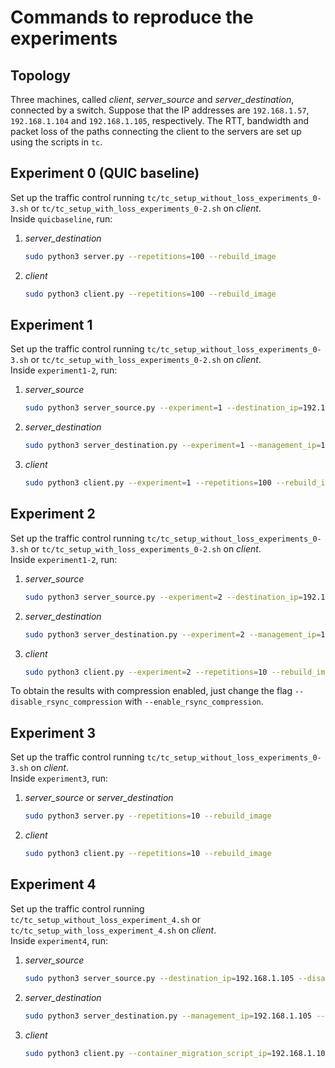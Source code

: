 # Commands to reproduce the experiments

## Topology

Three machines, called _client_, _server_source_ and _server_destination_, 
connected by a switch. Suppose that the IP addresses are ```192.168.1.57```,
```192.168.1.104``` and ```192.168.1.105```, respectively. The RTT, bandwidth 
and packet loss of the paths connecting the client to the servers are set up 
using the scripts in ```tc```.

## Experiment 0 (QUIC baseline)

Set up the traffic control running 
```tc/tc_setup_without_loss_experiments_0-3.sh``` or 
```tc/tc_setup_with_loss_experiments_0-2.sh``` on _client_.  
Inside ```quicbaseline```, run:
1. _server_destination_
   ```bash
   sudo python3 server.py --repetitions=100 --rebuild_image
   ```

2. _client_
   ```bash
   sudo python3 client.py --repetitions=100 --rebuild_image
   ```

## Experiment 1

Set up the traffic control running
```tc/tc_setup_without_loss_experiments_0-3.sh``` or
```tc/tc_setup_with_loss_experiments_0-2.sh``` on _client_.  
Inside ```experiment1-2```, run:
1. _server_source_
   ```bash
   sudo python3 server_source.py --experiment=1 --destination_ip=192.168.1.105 --disable_rsync_compression --repetitions=100 --rebuild_image
   ```

2. _server_destination_
   ```bash
   sudo python3 server_destination.py --experiment=1 --management_ip=192.168.1.105 --management_port=7777 --repetitions=100 --rebuild_image
   ```

3. _client_
   ```bash
   sudo python3 client.py --experiment=1 --repetitions=100 --rebuild_image
   ```

## Experiment 2

Set up the traffic control running
```tc/tc_setup_without_loss_experiments_0-3.sh``` or
```tc/tc_setup_with_loss_experiments_0-2.sh``` on _client_.  
Inside ```experiment1-2```, run:
1. _server_source_
   ```bash
   sudo python3 server_source.py --experiment=2 --destination_ip=192.168.1.105 --disable_rsync_compression --repetitions=10 --rebuild_image
   ```

2. _server_destination_
   ```bash
   sudo python3 server_destination.py --experiment=2 --management_ip=192.168.1.105 --management_port=7777 --repetitions=10 --rebuild_image
   ```

3. _client_
   ```bash
   sudo python3 client.py --experiment=2 --repetitions=10 --rebuild_image
   ```

To obtain the results with compression enabled, just change the flag 
```--disable_rsync_compression``` with ```--enable_rsync_compression```.

## Experiment 3

Set up the traffic control running 
```tc/tc_setup_without_loss_experiments_0-3.sh``` on _client_.  
Inside ```experiment3```, run:
1. _server_source_ or _server_destination_
   ```bash
   sudo python3 server.py --repetitions=10 --rebuild_image
   ```

2. _client_
   ```bash
   sudo python3 client.py --repetitions=10 --rebuild_image
   ```
   
## Experiment 4

Set up the traffic control running ```tc/tc_setup_without_loss_experiment_4.sh```
or ```tc/tc_setup_with_loss_experiment_4.sh``` on _client_.  
Inside ```experiment4```, run:
1. _server_source_
   ```bash
   sudo python3 server_source.py --destination_ip=192.168.1.105 --disable_rsync_compression --rebuild_image
   ```

2. _server_destination_
   ```bash
   sudo python3 server_destination.py --management_ip=192.168.1.105 --management_port=7777 --rebuild_image
   ```

4. _client_
   ```bash
   sudo python3 client.py --container_migration_script_ip=192.168.1.104 --destination_address=192.168.1.105:6666 --server_ip=192.168.1.104 --management_port=7777 --rebuild_image
   ```